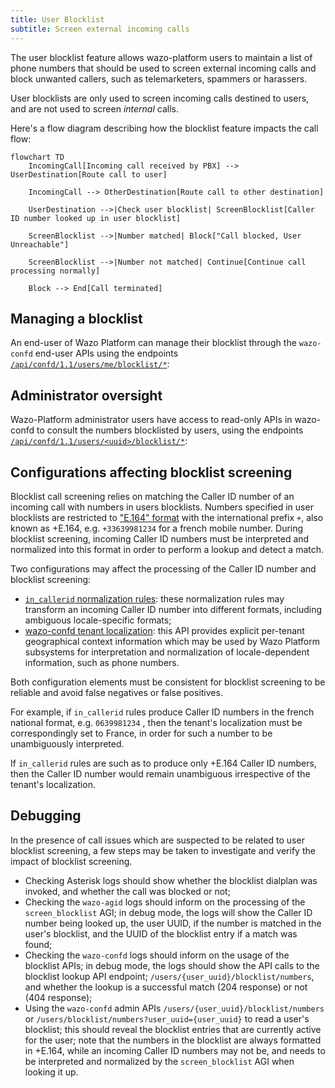```yaml
---
title: User Blocklist
subtitle: Screen external incoming calls
---
```


The user blocklist feature allows wazo-platform users to maintain a list of phone numbers that
should be used to screen external incoming calls and block unwanted callers, such as telemarketers,
spammers or harassers.

User blocklists are only used to screen incoming calls destined to users, and are not used to screen
_internal_ calls.

Here's a flow diagram describing how the blocklist feature impacts the call flow:

```mermaid
flowchart TD
    IncomingCall[Incoming call received by PBX] --> UserDestination[Route call to user]

    IncomingCall --> OtherDestination[Route call to other destination]

    UserDestination -->|Check user blocklist| ScreenBlocklist[Caller ID number looked up in user blocklist]

    ScreenBlocklist -->|Number matched| Block["Call blocked, User Unreachable"]

    ScreenBlocklist -->|Number not matched| Continue[Continue call processing normally]

    Block --> End[Call terminated]
```

## Managing a blocklist

An end-user of Wazo Platform can manage their blocklist through the `wazo-confd` end-user APIs using
the endpoints
[`/api/confd/1.1/users/me/blocklist/*`](/documentation/api/configuration.html#tag/blocklist):

## Administrator oversight

Wazo-Platform administrator users have access to read-only APIs in wazo-confd to consult the numbers
blocklisted by users, using the endpoints
[`/api/confd/1.1/users/<uuid>/blocklist/*`](/documentation/api/configuration.html#tag/blocklist):

## Configurations affecting blocklist screening

Blocklist call screening relies on matching the Caller ID number of an incoming call with numbers in
users blocklists. Numbers specified in user blocklists are restricted to
["E.164" format](https://en.wikipedia.org/wiki/E.164) with the international prefix `+`, also known
as +E.164, e.g. `+33639981234` for a french mobile number. During blocklist screening, incoming
Caller ID numbers must be interpreted and normalized into this format in order to perform a lookup
and detect a match.

Two configurations may affect the processing of the Caller ID number and blocklist screening:

- [`in_callerid` normalization rules](/uc-doc/installation/postinstall#callerid-num-normalization):
  these normalization rules may transform an incoming Caller ID number into different formats,
  including ambiguous locale-specific formats;
- [wazo-confd tenant localization](/uc-doc/administration/localization): this API provides explicit
  per-tenant geographical context information which may be used by Wazo Platform subsystems for
  interpretation and normalization of locale-dependent information, such as phone numbers.

Both configuration elements must be consistent for blocklist screening to be reliable and avoid
false negatives or false positives.

For example, if `in_callerid` rules produce Caller ID numbers in the french national format, e.g.
`0639981234` , then the tenant's localization must be correspondingly set to France, in order for
such a number to be unambiguously interpreted.

If `in_callerid` rules are such as to produce only +E.164 Caller ID numbers, then the Caller ID
number would remain unambiguous irrespective of the tenant's localization.

## Debugging

In the presence of call issues which are suspected to be related to user blocklist screening, a few
steps may be taken to investigate and verify the impact of blocklist screening.

- Checking Asterisk logs should show whether the blocklist dialplan was invoked, and whether the
  call was blocked or not;
- Checking the `wazo-agid` logs should inform on the processing of the `screen_blocklist` AGI; in
  debug mode, the logs will show the Caller ID number being looked up, the user UUID, if the number
  is matched in the user's blocklist, and the UUID of the blocklist entry if a match was found;
- Checking the `wazo-confd` logs should inform on the usage of the blocklist APIs; in debug mode,
  the logs should show the API calls to the blocklist lookup API endpoint;
  `/users/{user_uuid}/blocklist/numbers`, and whether the lookup is a successful match (204
  response) or not (404 response);
- Using the `wazo-confd` admin APIs `/users/{user_uuid}/blocklist/numbers` or
  `/users/blocklist/numbers?user_uuid={user_uuid}` to read a user's blocklist; this should reveal
  the blocklist entries that are currently active for the user; note that the numbers in the
  blocklist are always formatted in +E.164, while an incoming Caller ID numbers may not be, and
  needs to be interpreted and normalized by the `screen_blocklist` AGI when looking it up.
